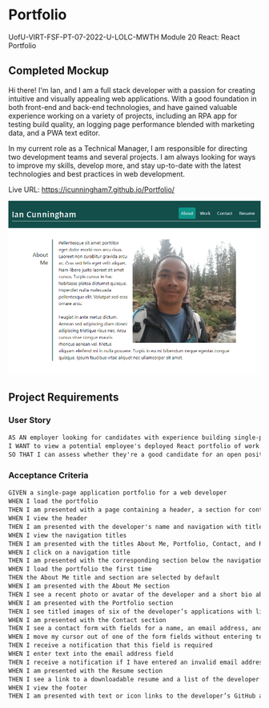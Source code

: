# Portfolio
 UofU-VIRT-FSF-PT-07-2022-U-LOLC-MWTH Module 20 React: React Portfolio

## Completed Mockup

Hi there! I'm Ian, and I am a full stack developer with a passion for creating intuitive and visually appealing web applications. With a good foundation in both front-end and back-end technologies, and have gained valuable experience working on a variety of projects, including an RPA app for testing build quality, an logging page performance blended with marketing data, and a PWA text editor.

In my current role as a Technical Manager, I am responsible for directing two development teams and several projects. I am always looking for ways to improve my skills, develop more, and stay up-to-date with the latest technologies and best practices in web development.

Live URL: https://icunningham7.github.io/Portfolio/

![Portfolio Mockup](./assets/portfolio_mockup.png)

## Project Requirements

### User Story

```md
AS AN employer looking for candidates with experience building single-page applications
I WANT to view a potential employee's deployed React portfolio of work samples
SO THAT I can assess whether they're a good candidate for an open position
```

### Acceptance Criteria

```md
GIVEN a single-page application portfolio for a web developer
WHEN I load the portfolio
THEN I am presented with a page containing a header, a section for content, and a footer
WHEN I view the header
THEN I am presented with the developer's name and navigation with titles corresponding to different sections of the portfolio
WHEN I view the navigation titles
THEN I am presented with the titles About Me, Portfolio, Contact, and Resume, and the title corresponding to the current section is highlighted
WHEN I click on a navigation title
THEN I am presented with the corresponding section below the navigation without the page reloading and that title is highlighted
WHEN I load the portfolio the first time
THEN the About Me title and section are selected by default
WHEN I am presented with the About Me section
THEN I see a recent photo or avatar of the developer and a short bio about them
WHEN I am presented with the Portfolio section
THEN I see titled images of six of the developer’s applications with links to both the deployed applications and the corresponding GitHub repositories
WHEN I am presented with the Contact section
THEN I see a contact form with fields for a name, an email address, and a message
WHEN I move my cursor out of one of the form fields without entering text
THEN I receive a notification that this field is required
WHEN I enter text into the email address field
THEN I receive a notification if I have entered an invalid email address
WHEN I am presented with the Resume section
THEN I see a link to a downloadable resume and a list of the developer’s proficiencies
WHEN I view the footer
THEN I am presented with text or icon links to the developer’s GitHub and LinkedIn profiles, and their profile on a third platform (Stack Overflow, Twitter)
```

